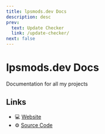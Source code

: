 ```yaml
---
title: lpsmods.dev Docs
description: desc
prev:
  text: Update Checker
  link: /update-checker/
next: false
---
```


# lpsmods.dev Docs

Documentation for all my projects

## Links

- :computer: [Website](https://docs.lpsmods.dev)
- :gear: [Source Code](https://github.com/legopitstop/docs.lpsmods.dev)
